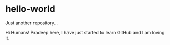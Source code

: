 # hello-world
Just another repository...

Hi Humans!
Pradeep here, I have just started to learn GitHub and I am loving it.
